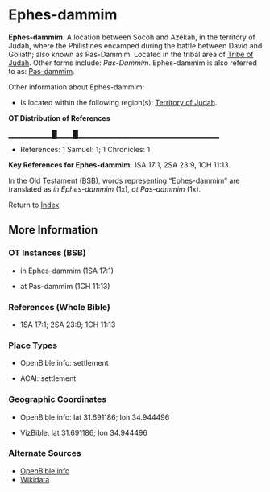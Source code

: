 # Ephes-dammim
**Ephes-dammim**. 
A location between Socoh and Azekah, in the territory of Judah, where the Philistines encamped during the battle between David and Goliath; also known as Pas-Dammim. 
Located in the tribal area of [Tribe of Judah](../../../groups/md/acai/Judah.md). 
Other forms include: 
*Pas-Dammim*. 
Ephes-dammim is also referred to as: 
[Pas-dammim](Pas-dammim.md). 




Other information about Ephes-dammim:


* Is located within the following region(s): 
[Territory of Judah](TerritoryOfJudah.md). 


**OT Distribution of References**

▁▁▁▁▁▁▁▁█▁▁▁█▁▁▁▁▁▁▁▁▁▁▁▁▁▁▁▁▁▁▁▁▁▁▁▁▁▁
* References: 1 Samuel: 1; 1 Chronicles: 1



**Key References for Ephes-dammim**: 
1SA 17:1, 2SA 23:9, 1CH 11:13. 


In the Old Testament (BSB), words representing “Ephes-dammim” are translated as 
*in Ephes-dammim* (1x), *at Pas-dammim* (1x). 




Return to [Index](00-Index.md)

## More Information

### OT Instances (BSB)

* in Ephes-dammim (1SA 17:1)

* at Pas-dammim (1CH 11:13)



### References (Whole Bible)

* 1SA 17:1; 2SA 23:9; 1CH 11:13


### Place Types

* OpenBible.info: settlement

* ACAI: settlement



### Geographic Coordinates

* OpenBible.info: lat 31.691186; lon 34.944496

* VizBible: lat 31.691186; lon 34.944496



### Alternate Sources

* [OpenBible.info](https://www.openbible.info/geo/ancient/aafd7c4)
* [Wikidata](http://www.wikidata.org/entity/Q5382172)



